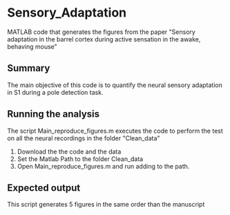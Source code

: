 # Sensory_Adaptation

 MATLAB code that generates the figures from the paper "Sensory adaptation in the barrel cortex during active sensation in the awake, behaving mouse"


## Summary

The main objective of this code is to quantify the neural sensory adaptation in S1 during a pole detection task.


## Running the analysis

The script Main_reproduce_figures.m executes the code to perform the test on all the neural recordings in the folder "Clean_data"

1) Download the the code and the data
2) Set the Matlab Path to the folder Clean_data
3) Open Main_reproduce_figures.m and run adding to the path.

## Expected output

This script generates 5 figures in the same order than the manuscript

